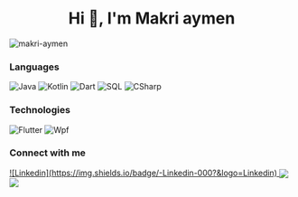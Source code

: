  <h1 align="center">Hi 👋, I'm Makri aymen</h1>

<p align="left"> <img src="https://komarev.com/ghpvc/?username=makri-aymen&label=Profile%20views&color=0e75b6&style=flat" alt="makri-aymen" /> </p>

### Languages
![Java](https://img.shields.io/badge/-Java-000?&logo=Java&logoColor=007396)
![Kotlin](https://img.shields.io/badge/-Kotlin-000?&logo=Kotlin&logoColor=007396)
![Dart](https://img.shields.io/badge/-Dart-000?&logo=Dart&logoColor=007396)
![SQL](https://img.shields.io/badge/-SQL-000?&logo=MySQL) 
![CSharp](https://img.shields.io/badge/-CSharp-000?&logo=CSharp)


### Technologies
![Flutter](https://img.shields.io/badge/-Flutter-000?&logo=Flutter)
![Wpf](https://img.shields.io/badge/-Wpf-000?&logo=Wpf) 


### Connect with me
<a href="https://www.linkedin.com/in/makri-aymen/">
  ![Linkedin](https://img.shields.io/badge/-Linkedin-000?&logo=Linkedin)
</a> 



<a href="https://github-readme-stats.vercel.app/api?username=makri-aymen&count_private=true&show_icons=true&theme=chartreuse-dark">
  <img align="center" src="https://github-readme-stats.vercel.app/api?username=makri-aymen&bg_color=30,e96443,904e95&title_color=fff&text_color=fff" />
</a>
<a href="https://github.com/makri-aymen">
  <img align="center" src="https://github-readme-stats.vercel.app/api/top-langs/?username=makri-aymen&bg_color=30,e96443,904e95&title_color=fff&text_color=fff" />
</a>